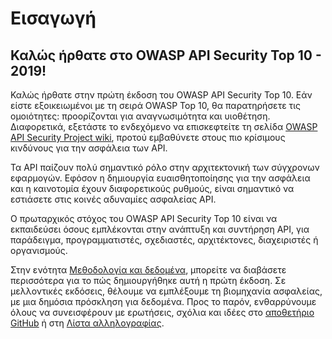 Εισαγωγή
============

## Καλώς ήρθατε στο OWASP API Security Top 10 - 2019!

Καλώς ήρθατε στην πρώτη έκδοση του OWASP API Security Top 10. Εάν είστε 
εξοικειωμένοι με τη σειρά OWASP Top 10, θα παρατηρήσετε τις ομοιότητες: 
προορίζονται για αναγνωσιμότητα και υιοθέτηση. Διαφορετικά, εξετάστε 
το ενδεχόμενο να επισκεφτείτε τη σελίδα [OWASP API Security Project wiki][1], 
προτού εμβαθύνετε στους πιο κρίσιμους κινδύνους για την ασφάλεια των API.

Τα API παίζουν πολύ σημαντικό ρόλο στην αρχιτεκτονική των σύγχρονων εφαρμογών. 
Εφόσον η δημιουργία ευαισθητοποίησης για την ασφάλεια και η καινοτομία έχουν 
διαφορετικούς ρυθμούς, είναι σημαντικό να εστιάσετε στις κοινές αδυναμίες 
ασφαλείας API.

Ο πρωταρχικός στόχος του OWASP API Security Top 10 είναι να εκπαιδεύσει όσους 
εμπλέκονται στην ανάπτυξη και συντήρηση API, για παράδειγμα, προγραμματιστές, 
σχεδιαστές, αρχιτέκτονες, διαχειριστές ή οργανισμούς.

Στην ενότητα [Μεθοδολογία και δεδομένα][2], μπορείτε να διαβάσετε περισσότερα 
για το πώς δημιουργήθηκε αυτή η πρώτη έκδοση. Σε μελλοντικές εκδόσεις, θέλουμε 
να εμπλέξουμε τη βιομηχανία ασφαλείας, με μια δημόσια πρόσκληση για δεδομένα. 
Προς το παρόν, ενθαρρύνουμε όλους να συνεισφέρουν με ερωτήσεις, σχόλια και ιδέες 
στο [αποθετήριο GitHub][3] ή στη [Λίστα αλληλογραφίας][4].

[1]: https://www.owasp.org/index.php/OWASP_API_Security_Project
[2]: ./0xd0-about-data.md
[3]: https://github.com/OWASP/API-Security
[4]: https://groups.google.com/a/owasp.org/forum/#!forum/api-security-project
